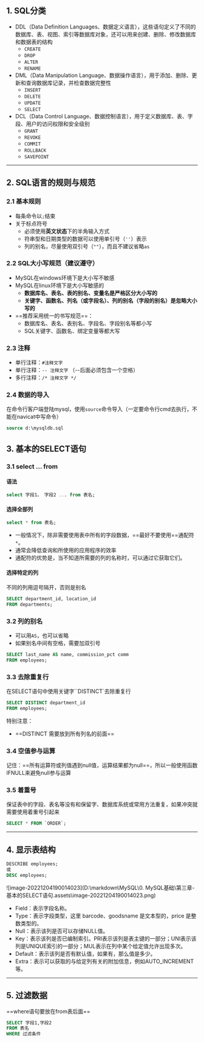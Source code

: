 ## 1. SQL分类
- DDL（Data Definition Languages、数据定义语言），这些语句定义了不同的数据库、表、视图、索引等数据库对象，还可以用来创建、删除、修改数据库和数据表的结构
  - `CREATE`
  - `DROP`
  - `ALTER`
  - `RENAME`
- DML（Data Manipulation Language、数据操作语言），用于添加、删除、更新和查询数据库记录，并检查数据完整性
  - `INSERT`
  - `DELETE`
  - `UPDATE`
  - `SELECT`
- DCL（Data Control Language、数据控制语言），用于定义数据库、表、字段、用户的访问权限和安全级别
  - `GRANT`
  - `REVOKE`
  - `COMMIT`
  - `ROLLBACK`
  - `SAVEPOINT`

---

## 2. SQL语言的规则与规范
### 2.1 基本规则
- 每条命令以`;`结束
- 关于标点符号
  - 必须使用**英文状态**下的半角输入方式
  - 符串型和日期类型的数据可以使用单引号（`''`）表示
  - 列的别名，尽量使用双引号（`""`），而且不建议省略`as`
### 2.2 SQL大小写规范（建议遵守）
- MySQL在windows环境下是大小写不敏感
- MySQL在linux环境下是大小写敏感的
  - **数据库名、表名、表的别名、变量名是严格区分大小写的**
  - **关键字、函数名、列名（或字段名）、列的别名（字段的别名）是忽略大小写的**
- ==推荐采用统一的书写规范==：
    - 数据库名、表名、表别名、字段名、字段别名等都小写
    - SQL关键字、函数名、绑定变量等都大写
### 2.3 注释
- 单行注释：`#注释文字`
- 单行注释：`-- 注释文字` （--后面必须包含一个空格）
- 多行注释：`/* 注释文字 */`
### 2.4 数据的导入
在命令行客户端登陆mysql，使用`source`命令导入（一定要命令行cmd去执行，不能在navicat中写命令）
```sql
source d:\mysqldb.sql
```
## 3. 基本的SELECT语句

### 3.1 select ... from

#### 语法

```sql
select 字段1， 字段2 ... from 表名;
```

#### 选择全部列

```sql
select * from 表名;
```

- 一般情况下，除非需要使用表中所有的字段数据，==最好不要使用==通配符`*`。
- 通常会降低查询和所使用的应用程序的效率
- 通配符的优势是，当不知道所需要的列的名称时，可以通过它获取它们。

#### 选择特定的列

不同的列用逗号隔开，否则是别名

```sql
SELECT department_id, location_id
FROM departments;
```

### 3.2 列的别名

- 可以用`AS`，也可以省略
- 如果别名中间有空格，需要加双引号

```sql
SELECT last_name AS name, commission_pct comm
FROM employees;
```

### 3.3 去除重复行

在SELECT语句中使用关键字``DISTINCT`去除重复行

```sql
SELECT DISTINCT department_id
FROM employees;
```

特别注意：

- ==DISTINCT 需要放到所有列名的前面==

### 3.4 空值参与运算

记住：==所有运算符或列值遇到null值，运算结果都为null==，所以一般使用函数IFNULL来避免null参与运算

### 3.5 着重号

保证表中的字段、表名等没有和保留字、数据库系统或常用方法重复，如果冲突就需要使用着重号引起来

```sql
SELECT * FROM `ORDER`;
```

---



## 4. 显示表结构

```sql
DESCRIBE employees;
或
DESC employees;
```

![image-20221204190014023](D:\markdown\MySQL\0. MySQL基础\第三章-基本的SELECT语句.assets\image-20221204190014023.png)

- Field：表示字段名称。
- Type：表示字段类型，这里 barcode、goodsname 是文本型的，price 是整数类型的。
- Null：表示该列是否可以存储NULL值。
- Key：表示该列是否已编制索引。PRI表示该列是表主键的一部分；UNI表示该列是UNIQUE索引的一部分；MUL表示在列中某个给定值允许出现多次。
- Default：表示该列是否有默认值，如果有，那么值是多少。
- Extra：表示可以获取的与给定列有关的附加信息，例如AUTO_INCREMENT等。

---



## 5. 过滤数据

==where语句要放在from表后面==

```sql
SELECT 字段1,字段2
FROM 表名
WHERE 过滤条件
```

